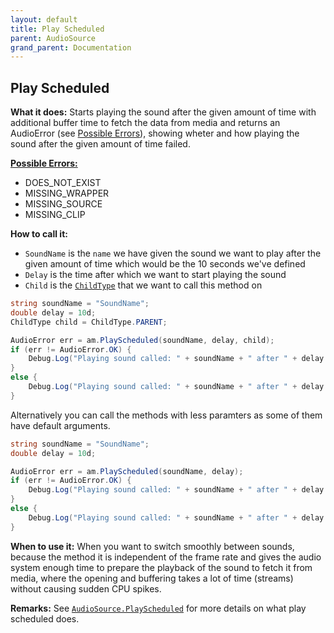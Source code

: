 ```yaml
---
layout: default
title: Play Scheduled
parent: AudioSource
grand_parent: Documentation
---
```


## Play Scheduled
**What it does:**
Starts playing the sound after the given amount of time with additional buffer time to fetch the data from media
and returns an AudioError (see [Possible Errors](https://mathewhdyt.github.io/Unity-Audio-Manager/docs/documentation/index/#possible-errors)), showing wheter and how playing the sound after the given amount of time failed.

[**Possible Errors:**](https://mathewhdyt.github.io/Unity-Audio-Manager/docs/documentation/index/#possible-errors)
- DOES_NOT_EXIST
- MISSING_WRAPPER
- MISSING_SOURCE
- MISSING_CLIP

**How to call it:**
- ```SoundName``` is the ```name``` we have given the sound we want to play after the given amount of time which would be the 10 seconds we've defined
- ```Delay``` is the time after which we want to start playing the sound
- ```Child``` is the [```ChildType```](https://mathewhdyt.github.io/Unity-Audio-Manager/docs/documentation/index/#possible-children) that we want to call this method on

```csharp
string soundName = "SoundName";
double delay = 10d;
ChildType child = ChildType.PARENT;

AudioError err = am.PlayScheduled(soundName, delay, child);
if (err != AudioError.OK) {
    Debug.Log("Playing sound called: " + soundName + " after " + delay.ToString("0.00") + " failed with error id: " + err);
}
else {
    Debug.Log("Playing sound called: " + soundName + " after " + delay.ToString("0.00") + " seconds succesfull");
}
```

Alternatively you can call the methods with less paramters as some of them have default arguments.

```csharp
string soundName = "SoundName";
double delay = 10d;

AudioError err = am.PlayScheduled(soundName, delay);
if (err != AudioError.OK) {
    Debug.Log("Playing sound called: " + soundName + " after " + delay.ToString("0.00") + " failed with error id: " + err);
}
else {
    Debug.Log("Playing sound called: " + soundName + " after " + delay.ToString("0.00") + " seconds succesfull");
}
```

**When to use it:**
When you want to switch smoothly between sounds, because the method it is independent of the frame rate and gives the audio system enough time to prepare the playback of the sound to fetch it from media, where the opening and buffering takes a lot of time (streams) without causing sudden CPU spikes.

**Remarks:**
See [```AudioSource.PlayScheduled```](https://docs.unity3d.com/ScriptReference/AudioSource.PlayScheduled.html) for more details on what play scheduled does.
